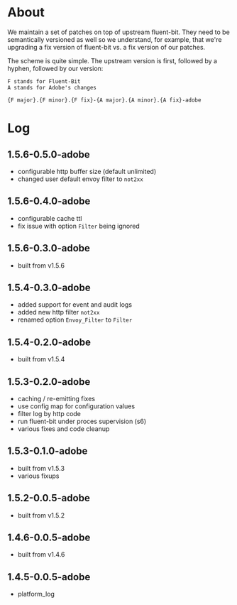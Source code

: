 # About

We maintain a set of patches on top of upstream fluent-bit. They need to be
semantically versioned as well so we understand, for example, that we're
upgrading a fix version of fluent-bit vs. a fix version of our patches.

The scheme is quite simple. The upstream version is first, followed by a hyphen,
followed by our version:

```
F stands for Fluent-Bit
A stands for Adobe's changes

{F major}.{F minor}.{F fix}-{A major}.{A minor}.{A fix}-adobe
```

# Log

## 1.5.6-0.5.0-adobe

- configurable http buffer size (default unlimited)
- changed user default envoy filter to `not2xx`

## 1.5.6-0.4.0-adobe

- configurable cache ttl
- fix issue with option `Filter` being ignored

## 1.5.6-0.3.0-adobe

- built from v1.5.6

## 1.5.4-0.3.0-adobe

- added support for event and audit logs
- added new http filter `not2xx`
- renamed option `Envoy_Filter` to `Filter`

## 1.5.4-0.2.0-adobe

- built from v1.5.4

## 1.5.3-0.2.0-adobe

- caching / re-emitting fixes
- use config map for configuration values
- filter log by http code
- run fluent-bit under proces supervision (s6)
- various fixes and code cleanup

## 1.5.3-0.1.0-adobe

- built from v1.5.3
- various fixups

## 1.5.2-0.0.5-adobe

- built from v1.5.2

## 1.4.6-0.0.5-adobe

- built from v1.4.6

## 1.4.5-0.0.5-adobe

- platform_log

